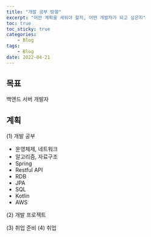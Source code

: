 ```yaml
---
title: "개발 공부 방향"
excerpt: "어떤 계획을 세워야 할지, 어떤 개발자가 되고 싶은지"
toc: true
toc_sticky: true
categories:
    - Blog
tags:
    - Blog
date: 2022-04-21
---
```


## 목표
백앤드 서버 개발자

## 계획
(1) 개발 공부
- 운영체제, 네트워크
- 알고리즘, 자료구조
- Spring
- Restful API
- RDB
- JPA
- SQL
- Kotlin
- AWS

(2) 개발 프로젝트

(3) 취업 준비
(4) 취업